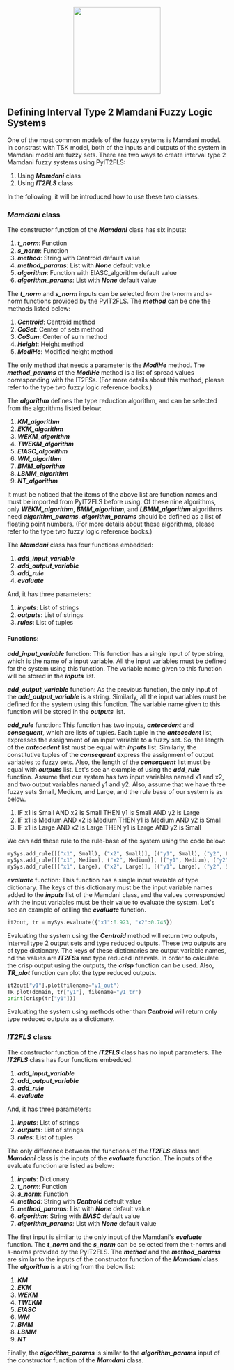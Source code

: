 <p align="center"><img src="https://raw.githubusercontent.com/Haghrah/PyIT2FLS/master/PyIT2FLS_icon.png" width="200"/></p>

## Defining Interval Type 2 Mamdani Fuzzy Logic Systems
One of the most common models of the fuzzy systems is Mamdani model. In constrast with TSK model, both of the inputs and outputs of the system in Mamdani model are fuzzy sets. There are two ways to create interval type 2 Mamdani fuzzy systems using PyIT2FLS:

1. Using **_Mamdani_** class
2. Using **_IT2FLS_** class

In the following, it will be introduced how to use these two classes.

### **_Mamdani_** class
The constructor function of the **_Mamdani_** class has six inputs:

1. **_t_norm_**: Function
2. **_s_norm_**: Function
3. **_method_**: String with Centroid default value
4. **_method_params_**: List with **_None_** default value
5. **_algorithm_**: Function with EIASC_algorithm default value
6. **_algorithm_params_**: List with **_None_** default value

The **_t_norm_** and **_s_norm_** inputs can be selected from the t-norm and s-norm functions provided by the PyIT2FLS. The **_method_** can be one the methods listed below:

1. **_Centroid_**: Centroid method
2. **_CoSet_**: Center of sets method
3. **_CoSum_**: Center of sum method
4. **_Height_**: Height method
5. **_ModiHe_**: Modified height method

The only method that needs a parameter is the **_ModiHe_** method. The **_method_params_** of the **_ModiHe_** method is a list of spread values corresponding with the IT2FSs. (For more details about this method, please refer to the type two fuzzy logic reference books.)

The **_algorithm_** defines the type reduction algorithm, and can be selected from the algorithms listed below:

1. **_KM_algorithm_**
2. **_EKM_algorithm_**
3. **_WEKM_algorithm_**
4. **_TWEKM_algorithm_**
5. **_EIASC_algorithm_**
6. **_WM_algorithm_**
7. **_BMM_algorithm_**
8. **_LBMM_algorithm_**
9. **_NT_algorithm_**

It must be noticed that the items of the above list are function names and must be imported from PyIT2FLS before using. Of these nine algorithms, only **_WEKM_algorithm_**, **_BMM_algorithm_**, and **_LBMM_algorithm_** algorithms need **_algorithm_params_**. **_algorithm_params_** should be defined as a list of floating point numbers. (For more details about these algorithms, please refer to the type two fuzzy logic reference books.)

The **_Mamdani_** class has four functions embedded:

1. **_add_input_variable_**
2. **_add_output_variable_**
3. **_add_rule_**
4. **_evaluate_**

And, it has three parameters:

1. **_inputs_**: List of strings
2. **_outputs_**: List of strings
3. **_rules_**: List of tuples

#### Functions:
**_add_input_variable_** function: This function has a single input of type string, which is the name of a input variable. All the input variables must be defined for the system using this function. The variable name given to this function will be stored in the **_inputs_** list.

**_add_output_variable_** function: As the previous function, the only input of the **_add_output_variable_** is a string. Similarly, all the input variables must be defined for the system using this function. The variable name given to this function will be stored in the **_outputs_** list.

**_add_rule_** function: This function has two inputs, **_antecedent_** and **_consequent_**, which are lists of tuples. Each tuple in the **_antecedent_** list, expresses the assignment of an input variable to a fuzzy set. So, the length of the **_antecedent_** list must be equal with **_inputs_** list. Similarly, the constitutive tuples of the **_consequent_** express the assignment of output variables to fuzzy sets. Also, the length of the **_consequent_** list must be equal with **_outputs_** list. Let's see an example of using the **_add_rule_** function. Assume that our system has two input variables named x1 and x2, and two output variables named y1 and y2. Also, assume that we have three fuzzy sets Small, Medium, and Large, and the rule base of our system is as below.

1. IF x1 is Small AND x2 is Small THEN y1 is Small AND y2 is Large
2. IF x1 is Medium AND x2 is Medium THEN y1 is Medium AND y2 is Small
3. IF x1 is Large AND x2 is Large THEN y1 is Large AND y2 is Small

We can add these rule to the rule-base of the system using the code below:

```python
mySys.add_rule([("x1", Small), ("x2", Small)], [("y1", Small), ("y2", Large)])
mySys.add_rule([("x1", Medium), ("x2", Medium)], [("y1", Medium), ("y2", Small)])
mySys.add_rule([("x1", Large), ("x2", Large)], [("y1", Large), ("y2", Small)])
```

**_evaluate_** function: This function has a single input variable of type dictionary. The keys of this dictionary must be the input variable names added to the **_inputs_** list of the Mamdani class, and the values corresponded with the input variables must be their value to evaluate the system. Let's see an example of calling the **_evaluate_** function.

```python
it2out, tr = mySys.evaluate({"x1":0.923, "x2":0.745})
```

Evaluating the system using the **_Centroid_** method will return two outputs, interval type 2 output sets and type reduced outputs. These two outputs are of type dictionary. The keys of these dictionaries are output variable names, nd the values are **_IT2FSs_** and type reduced intervals. In order to calculate the crisp output using the outputs, the **_crisp_** function can be used. Also, **_TR_plot_** function can plot the type reduced outputs.

```python
it2out["y1"].plot(filename="y1_out")
TR_plot(domain, tr["y1"], filename="y1_tr")
print(crisp(tr["y1"]))
```

Evaluating the system using methods other than **_Centroid_** will return only type reduced outputs as a dictionary.

### **_IT2FLS_** class
The constructor function of the **_IT2FLS_** class has no input parameters. The **_IT2FLS_** class has four functions embedded:

1. **_add_input_variable_**
2. **_add_output_variable_**
3. **_add_rule_**
4. **_evaluate_**

And, it has three parameters:

1. **_inputs_**: List of strings
2. **_outputs_**: List of strings
3. **_rules_**: List of tuples

The only difference between the functions of the **_IT2FLS_** class and **_Mamdani_** class is the inputs of the **_evaluate_** function. The inputs of the evaluate function are listed as below:

1. **_inputs_**: Dictionary
2. **_t_norm_**: Function
3. **_s_norm_**: Function
4. **_method_**: String with **_Centroid_** default value
5. **_method_params_**: List with **_None_** default value
6. **_algorithm_**: String with **_EIASC_** default value
7. **_algorithm_params_**: List with **_None_** default value

The first input is similar to the only input of the Mamdani's **_evaluate_** function. The **_t_norm_** and the **_s_norm_** can be selected from the t-nomrs and s-norms provided by the PyIT2FLS. The **_method_** and the **_method_params_** are similar to the inputs of the constructor function of the **_Mamdani_** class. The **_algorithm_** is a string from the below list:

1. **_KM_**
2. **_EKM_**
3. **_WEKM_**
4. **_TWEKM_**
5. **_EIASC_**
6. **_WM_**
7. **_BMM_**
8. **_LBMM_**
9. **_NT_**

Finally, the **_algorithm_params_** is similar to the **_algorithm_params_** input of the constructor function of the **_Mamdani_** class.





